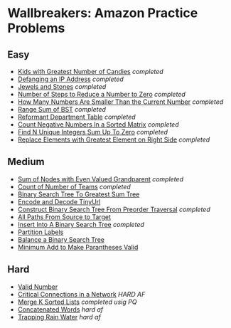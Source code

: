 # Wallbreakers: Amazon Practice Problems

## Easy
* [Kids with Greatest Number of Candies](https://leetcode.com/problems/kids-with-the-greatest-number-of-candies) *completed*
* [Defanging an IP Address](https://leetcode.com/problems/defanging-an-ip-address) *completed*
* [Jewels and Stones](https://leetcode.com/problems/jewels-and-stones) *completed*
* [Number of Steps to Reduce a Number to Zero](https://leetcode.com/problems/number-of-steps-to-reduce-a-number-to-zero) *completed*
* [How Many Numbers Are Smaller Than the Current Number](https://leetcode.com/problems/how-many-numbers-are-smaller-than-the-current-number) *completed*
* [Range Sum of BST](https://leetcode.com/problems/range-sum-of-bst) *completed*
* [Reformant Department Table](https://leetcode.com/problems/reformat-department-table) *completed*
* [Count Negative Numbers In a Sorted Matrix](https://leetcode.com/problems/count-negative-numbers-in-a-sorted-matrix/) *completed*
* [Find N Unique Integers Sum Up To Zero](https://leetcode.com/problems/find-n-unique-integers-sum-up-to-zero) *completed*
* [Replace Elements with Greatest Element on Right Side](https://leetcode.com/problems/replace-elements-with-greatest-element-on-right-side) *completed*

## Medium 
* [Sum of Nodes with Even Valued Grandparent](https://leetcode.com/problems/sum-of-nodes-with-even-valued-grandparent) *completed*
* [Count of Number of Teams](https://leetcode.com/problems/count-number-of-teams) *completed*
* [Binary Search Tree To Greatest Sum Tree](https://leetcode.com/problems/binary-search-tree-to-greater-sum-tree)
* [Encode and Decode TinyUrl](https://leetcode.com/problems/encode-and-decode-tinyurl)
* [Construct Binary Search Tree From Preorder Traversal](https://leetcode.com/problems/construct-binary-search-tree-from-preorder-traversal/) *completed*
* [All Paths From Source to Target](https://leetcode.com/problems/all-paths-from-source-to-target)
* [Insert Into A Binary Search Tree](https://leetcode.com/problems/insert-into-a-binary-search-tree) *completed*
* [Partition Labels](https://leetcode.com/problems/partition-labels)
* [Balance a Binary Search Tree](https://leetcode.com/problems/balance-a-binary-search-tree)
* [Minimum Add to Make Parantheses Valid](https://leetcode.com/problems/minimum-add-to-make-parentheses-valid)

## Hard
* [Valid Number](https://leetcode.com/problems/valid-number)
* [Critical Connections in a Network](https://leetcode.com/problems/critical-connections-in-a-network) *HARD AF*
* [Merge K Sorted Lists](https://leetcode.com/problems/merge-k-sorted-lists) *completed usig PQ*
* [Concatenated Words](https://leetcode.com/problems/concatenated-words) *hard af*
* [Trapping Rain Water](https://leetcode.com/problems/trapping-rain-water) *hard af*